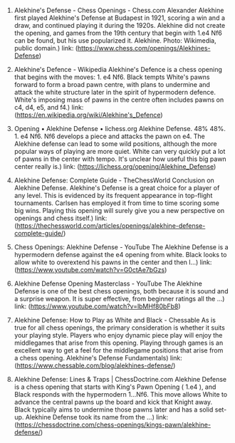 ---
---
1. Alekhine's Defense - Chess Openings - Chess.com
Alexander Alekhine first played Alekhine's Defense at Budapest in 1921, scoring a win and a draw, and continued playing it during the 1920s. Alekhine did not create the opening, and games from the 19th century that begin with 1.e4 Nf6 can be found, but his use popularized it. Alekhine. Photo: Wikimedia, public domain.)
link: (https://www.chess.com/openings/Alekhines-Defense)


2. Alekhine's Defence - Wikipedia
Alekhine's Defence is a chess opening that begins with the moves: 1. e4 Nf6. Black tempts White's pawns forward to form a broad pawn centre, with plans to undermine and attack the white structure later in the spirit of hypermodern defence. White's imposing mass of pawns in the centre often includes pawns on c4, d4, e5, and f4.)
link: (https://en.wikipedia.org/wiki/Alekhine's_Defence)


3. Opening • Alekhine Defense • lichess.org
Alekhine Defense. 48% 48%. 1. e4 Nf6. Nf6 develops a piece and attacks the pawn on e4. The Alekhine defense can lead to some wild positions, although the more popular ways of playing are more quiet. White can very quickly put a lot of pawns in the center with tempo. It's unclear how useful this big pawn center really is.)
link: (https://lichess.org/opening/Alekhine_Defense)


4. Alekhine Defense: Complete Guide - TheChessWorld
Conclusion on Alekhine Defense. Alekhine's Defense is a great choice for a player of any level. This is evidenced by its frequent appearance in top-flight tournaments. Carlsen has employed it from time to time scoring some big wins. Playing this opening will surely give you a new perspective on openings and chess itself.)
link: (https://thechessworld.com/articles/openings/alekhine-defense-complete-guide/)


5. Chess Openings: Alekhine Defense - YouTube
The Alekhine Defense is a hypermodern defense against the e4 opening from white. Black looks to allow white to overextend his pawns in the center and then l...)
link: (https://www.youtube.com/watch?v=G0ctAe7bGzs)


6. Alekhine Defense Opening Masterclass - YouTube
The Alekhine Defense is one of the best chess openings, both because it is sound and a surprise weapon. It is super effective, from beginner ratings all the ...)
link: (https://www.youtube.com/watch?v=lbMHf80bFb8)


7. Alekhine Defense: How to Play as White and Black - Chessable
As is true for all chess openings, the primary consideration is whether it suits your playing style. Players who enjoy dynamic piece play will enjoy the middlegames that arise from this opening. Playing through games is an excellent way to get a feel for the middlegame positions that arise from a chess opening. Alekhine's Defense Fundamentals)
link: (https://www.chessable.com/blog/alekhines-defense/)


8. Alekhine Defense: Lines & Traps | ChessDoctrine.com
Alekhine Defense is a chess opening that starts with King's Pawn Opening ( 1.e4 ), and Black responds with the hypermodern 1…Nf6. This move allows White to advance the central pawns up the board and kick that Knight away. Black typically aims to undermine those pawns later and has a solid set-up. Alekhine Defense took its name from the ...)
link: (https://chessdoctrine.com/chess-openings/kings-pawn/alekhine-defense/)


